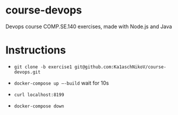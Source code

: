# course-devops
Devops course COMP.SE.140 exercises, made with Node.js and Java

# Instructions
- ```git clone -b exercise1 git@github.com:Ka1aschNikoV/course-devops.git```

- ```docker-compose up –-build```
wait for 10s
- ```curl localhost:8199```
- ```docker-compose down```
